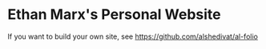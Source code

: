 # Ethan Marx's Personal Website 

If you want to build your own site, see https://github.com/alshedivat/al-folio 